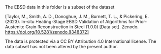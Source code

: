 The EBSD data in this folder is a subset of the dataset

[Taylor, M., Smith, A. D., Donoghue, J. M., Burnett, T. L., & Pickering, E. 
(2023). In-situ Heating-Stage EBSD Validation of Algorithms for 
Prior-Austenite Grain Reconstruction in Steel (1.0.0) 
[Data set]. 
Zenodo. https://doi.org/10.5281/zenodo.8348372]

The data is protected via a CC BY Attribution 4.0 International license.
The data subset has not been altered by the present author.